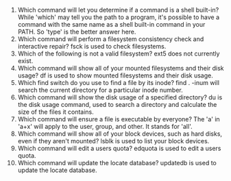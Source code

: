 1. Which command will let you determine if a command is a shell built-in? While 'which' may tell you the path to a program, it's possible to have a command with the same name as a shell built-in command in your PATH. So 'type' is the better answer here. 
1. Which command will perform a filesystem consistency check and interactive repair? fsck is used to check filesystems. 
1. Which of the following is not a valid filesystem? ext5 does not currently exist. 
1. Which command will show all of your mounted filesystems and their disk usage? df is used to show mounted filesystems and their disk usage. 
1. Which find switch do you use to find a file by its inode? find . -inum <inode number> will search the current directory for a particular inode number. 
1. Which command will show the disk usage of a specified directory? du is the disk usage command, used to search a directory and calculate the size of the files it contains. 
1. Which command will ensure a file is executable by everyone? The 'a' in 'a+x' will apply to the user, group, and other. It stands for 'all'. 
1. Which command will show all of your block devices, such as hard disks, even if they aren't mounted? lsblk is used to list your block devices. 
1. Which command will edit a users quota? edquota is used to edit a users quota. 
1. Which command will update the locate database? updatedb is used to update the locate database. 
